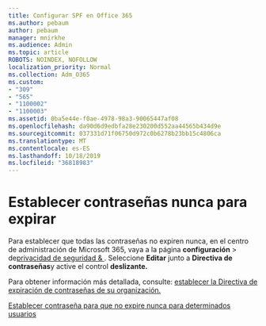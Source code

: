 ```yaml
---
title: Configurar SPF en Office 365
ms.author: pebaum
author: pebaum
manager: mnirkhe
ms.audience: Admin
ms.topic: article
ROBOTS: NOINDEX, NOFOLLOW
localization_priority: Normal
ms.collection: Adm_O365
ms.custom:
- "309"
- "565"
- "1100002"
- "1100003"
ms.assetid: 0ba5e44e-f0ae-4978-98a3-90065447af08
ms.openlocfilehash: da90d6d9edbfa28e230200d552aa44565b434d9e
ms.sourcegitcommit: 037331d71f06750d972c0b6278b23bb15c4806ca
ms.translationtype: MT
ms.contentlocale: es-ES
ms.lasthandoff: 10/18/2019
ms.locfileid: "36818983"
---
```

# <a name="set-passwords-to-never-expire"></a>Establecer contraseñas nunca para expirar

Para establecer que todas las contraseñas no expiren nunca, en el centro de administración de Microsoft 365, vaya a la página **configuración** > de[privacidad de seguridad &amp; ](https://portal.office.com/adminportal/home#/settings/security) . Seleccione **Editar** junto a **Directiva de contraseñas**y active el control **deslizante.**
  
Para obtener información más detallada, consulte: [establecer la Directiva de expiración de contraseñas de su organización.](https://docs.microsoft.com/office365/admin/manage/set-password-expiration-policy)
  
[Establecer contraseña para que no expire nunca para determinados usuarios](https://docs.microsoft.com/office365/admin/add-users/set-password-to-never-expire)
  